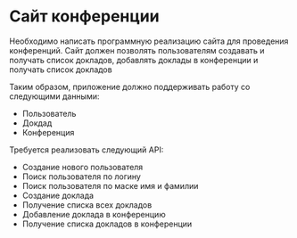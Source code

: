 # Сайт конференции
Необходимо написать программную реализацию сайта для проведения конференций. Сайт должен позволять пользователям создавать и получать список докладов, добавлять доклады в конференции и получать список докладов

Таким образом, приложение должно поддерживать работу со следующими данными:

* Пользователь
* Докдад
* Конференция

Требуется реализовать следующий API:

* Создание нового пользователя
* Поиск пользователя по логину
* Поиск пользователя по маске имя и фамилии
* Создание доклада
* Получение списка всех докладов
* Добавление доклада в конференцию
* Получение списка докладов в конференции
